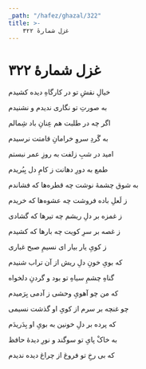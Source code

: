 ```yaml
---
_path: "/hafez/ghazal/322"
title: >-
    غزل شمارهٔ ۳۲۲
---
```

# غزل شمارهٔ ۳۲۲

<div class="b" id="bn1"><div class="m1"><p>خیالِ نقشِ تو در کارگاهِ دیده کشیدم</p></div>
<div class="m2"><p>به صورتِ تو نگاری ندیدم و نشنیدم</p></div></div>
<div class="b" id="bn2"><div class="m1"><p>اگر چه در طلبت هم عِنانِ باد شِمالم</p></div>
<div class="m2"><p>به گَردِ سروِ خرامانِ قامتت نرسیدم</p></div></div>
<div class="b" id="bn3"><div class="m1"><p>امید در شبِ زلفت به روزِ عمر نبستم</p></div>
<div class="m2"><p>طمع به دورِ دهانت ز کامِ دل بِبُریدم</p></div></div>
<div class="b" id="bn4"><div class="m1"><p>به شوق چشمهٔ نوشت چه قطره‌ها که فشاندم</p></div>
<div class="m2"><p>ز لَعلِ باده فروشت چه عشوه‌ها که خریدم</p></div></div>
<div class="b" id="bn5"><div class="m1"><p>ز غمزه بر دلِ ریشم چه تیرها که گشادی</p></div>
<div class="m2"><p>ز غصه بر سرِ کویت چه بارها که کشیدم</p></div></div>
<div class="b" id="bn6"><div class="m1"><p>ز کویِ یار بیار ای نسیمِ صبح غباری</p></div>
<div class="m2"><p>که بویِ خونِ دلِ ریش از آن تراب شنیدم</p></div></div>
<div class="b" id="bn7"><div class="m1"><p>گناهِ چشمِ سیاهِ تو بود و گردنِ دلخواه</p></div>
<div class="m2"><p>که من چو آهویِ وحشی ز آدمی بِرَمیدم</p></div></div>
<div class="b" id="bn8"><div class="m1"><p>چو غنچه بر سرم از کویِ او گذشت نسیمی</p></div>
<div class="m2"><p>که پرده بر دلِ خونین به بویِ او بِدَریدَم</p></div></div>
<div class="b" id="bn9"><div class="m1"><p>به خاکْ پایِ تو سوگند و نورِ دیدهٔ حافظ</p></div>
<div class="m2"><p>که بی رخِ تو فروغ از چراغ دیده ندیدم</p></div></div>

